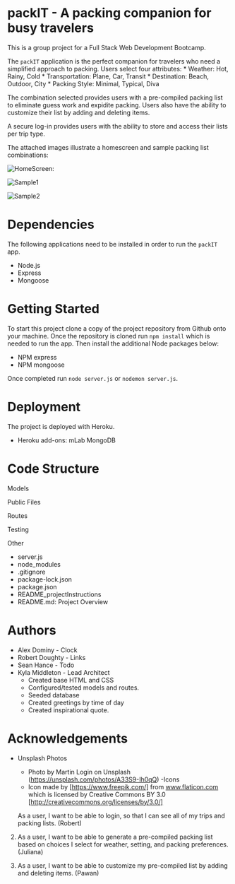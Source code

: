 # packIT - A packing companion for busy travelers
This is a group project for a Full Stack Web Development Bootcamp. 

The `packIT` application is the perfect companion for travelers who need a simplified approach to packing.  Users select four attributes:
    * Weather:  Hot, Rainy, Cold
    * Transportation: Plane, Car, Transit
    * Destination: Beach, Outdoor, City
    * Packing Style: Minimal, Typical, Diva

The combination selected provides users with a pre-compiled packing list to eliminate guess work and expidite packing.  Users also have the ability to customize their list by adding and deleting items.

A secure log-in provides users with the ability to store and access their lists per trip type.   

The attached images illustrate a homescreen and sample packing list combinations: 

![HomeScreen:]()

![Sample1]()

![Sample2]()

# Dependencies
The following applications need to be installed in order to run the `packIT` app.
- Node.js
- Express
- Mongoose

# Getting Started
To start this project clone a copy of the project repository from Github onto your machine.  Once the repository is cloned run `npm install` which is needed to run the app.  Then install the additional Node packages below: 

- NPM express
- NPM mongoose

Once completed run `node server.js` or `nodemon server.js`.

# Deployment
The project is deployed with Heroku.
- Heroku add-ons:  mLab MongoDB

# Code Structure
Models

Public Files

Routes

Testing

Other
- server.js
- node_modules
- .gitignore
- package-lock.json
- package.json
- README_projectInstructions
- README.md:  Project Overview

# Authors
- Alex Dominy - Clock 
- Robert Doughty - Links
- Sean Hance - Todo
- Kyla Middleton - Lead Architect
    * Created base HTML and CSS
    * Configured/tested models and routes.
    * Seeded database
    * Created greetings by time of day
    * Created inspirational quote.

# Acknowledgements
- Unsplash Photos
    * Photo by Martin Login on Unsplash (https://unsplash.com/photos/A33S9-Ih0qQ)
-Icons
    * Icon made by [https://www.freepik.com/] from www.flaticon.com which is licensed by Creative Commons BY 3.0 [http://creativecommons.org/licenses/by/3.0/]





    As a user, I want to be able to login, so that I can see all of my trips and packing lists. (Robert)

2. As a user, I want to be able to generate a pre-compiled packing list based on choices I select for weather, setting, and packing preferences. (Juliana)

3. As a user, I want to be able to customize my pre-compiled list by adding and deleting items. (Pawan)